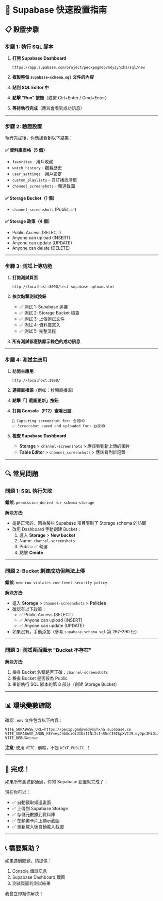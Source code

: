 # 🚀 Supabase 快速設置指南

## 📋 設置步驟

### 步驟 1: 執行 SQL 腳本

1. **打開 Supabase Dashboard**
   ```
   https://app.supabase.com/project/pecxpugndpvmdysyhxha/sql/new
   ```

2. **複製整個 `supabase-schema.sql` 文件的內容**

3. **貼到 SQL Editor 中**

4. **點擊 "Run" 按鈕**（或按 Ctrl+Enter / Cmd+Enter）

5. **等待執行完成**（應該會看到成功訊息）

---

### 步驟 2: 驗證設置

執行完成後，你應該看到以下結果：

#### ✅ 資料庫表格（5 個）
- `favorites` - 用戶收藏
- `watch_history` - 觀看歷史
- `user_settings` - 用戶設定
- `custom_playlists` - 自訂播放清單
- `channel_screenshots` - 頻道截圖

#### ✅ Storage Bucket（1 個）
- `channel-screenshots` (Public: ✅)

#### ✅ Storage 政策（4 個）
- Public Access (SELECT)
- Anyone can upload (INSERT)
- Anyone can update (UPDATE)
- Anyone can delete (DELETE)

---

### 步驟 3: 測試上傳功能

1. **打開測試頁面**
   ```
   http://localhost:3000/test-supabase-upload.html
   ```

2. **依次點擊測試按鈕**
   - ✅ 測試 1: Supabase 連接
   - ✅ 測試 2: Storage Bucket 檢查
   - ✅ 測試 3: 上傳測試文件
   - ✅ 測試 4: 資料庫寫入
   - ✅ 測試 5: 完整流程

3. **所有測試都應該顯示綠色的成功訊息**

---

### 步驟 4: 測試主應用

1. **訪問主應用**
   ```
   http://localhost:3000/
   ```

2. **選擇直播源**（例如：秒開直播源）

3. **點擊「📸 截圖更新」按鈕**

4. **打開 Console（F12）查看日誌**
   ```
   📸 Capturing screenshot for: 台視HD
   ✅ Screenshot saved and uploaded for: 台視HD
   ```

5. **檢查 Supabase Dashboard**
   - **Storage** > `channel-screenshots` > 應該看到新上傳的圖片
   - **Table Editor** > `channel_screenshots` > 應該看到新記錄

---

## 🔍 常見問題

### 問題 1: SQL 執行失敗

**錯誤**: `permission denied for schema storage`

**解決方法**: 
- 這是正常的，因為某些 Supabase 項目限制了 Storage schema 的訪問
- 改用 Dashboard 手動創建 Bucket：
  1. 進入 **Storage** > **New bucket**
  2. Name: `channel-screenshots`
  3. Public: ✅ 勾選
  4. 點擊 **Create**

---

### 問題 2: Bucket 創建成功但無法上傳

**錯誤**: `new row violates row-level security policy`

**解決方法**: 
- 進入 **Storage** > `channel-screenshots` > **Policies**
- 確認有以下政策：
  - ✅ Public Access (SELECT)
  - ✅ Anyone can upload (INSERT)
  - ✅ Anyone can update (UPDATE)
- 如果沒有，手動添加（參考 `supabase-schema.sql` 第 267-290 行）

---

### 問題 3: 測試頁面顯示 "Bucket 不存在"

**解決方法**: 
1. 檢查 Bucket 名稱是否正確：`channel-screenshots`
2. 檢查 Bucket 是否設為 Public
3. 重新執行 SQL 腳本的第 8 部分（創建 Storage Bucket）

---

## 📊 環境變數確認

確認 `.env` 文件包含以下內容：

```env
VITE_SUPABASE_URL=https://pecxpugndpvmdysyhxha.supabase.co
VITE_SUPABASE_ANON_KEY=eyJhbGciOiJIUzI1NiIsInR5cCI6IkpXVCJ9.eyJpc3MiOiJzdXBhYmFzZSIsInJlZiI6InBlY3hwdWduZHB2bWR5c3loeGhhIiwicm9sZSI6ImFub24iLCJpYXQiOjE3NjE5ODA4MjMsImV4cCI6MjA3NzU1NjgyM30.HBjqKh1UWz8nPRDW61zizjnYTgSedZCnSe3SQsIcIHU
VITE_DEBUG=true
```

**注意**: 使用 `VITE_` 前綴，不是 `NEXT_PUBLIC_`！

---

## 🎉 完成！

如果所有測試都通過，你的 Supabase 設置就完成了！

現在你可以：
- ✅ 自動截取頻道畫面
- ✅ 上傳到 Supabase Storage
- ✅ 存儲元數據到資料庫
- ✅ 在頻道卡片上顯示截圖
- ✅ 重新載入後自動載入截圖

---

## 📞 需要幫助？

如果遇到問題，請提供：
1. Console 錯誤訊息
2. Supabase Dashboard 截圖
3. 測試頁面的測試結果

我會立即幫你解決！

